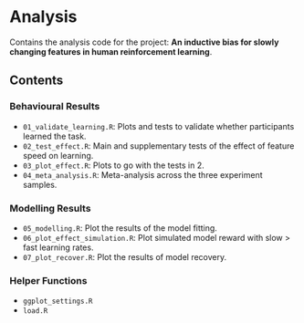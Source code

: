 # Analysis
Contains the analysis code for the project: **An inductive bias for slowly changing features in human reinforcement learning**. 


## Contents

### Behavioural Results
* `01_validate_learning.R`: Plots and tests to validate whether participants learned the task. 
* `02_test_effect.R`: Main and supplementary tests of the effect of feature speed on learning. 
* `03_plot_effect.R`: Plots to go with the tests in 2. 
* `04_meta_analysis.R`: Meta-analysis across the three experiment samples. 


### Modelling Results
* `05_modelling.R`: Plot the results of the model fitting. 
* `06_plot_effect_simulation.R`: Plot simulated model reward with slow > fast learning rates. 
* `07_plot_recover.R`: Plot the results of model recovery. 

### Helper Functions
* `ggplot_settings.R`
* `load.R`
